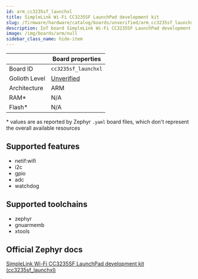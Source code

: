 ```yaml
---
id: arm_cc3235sf_launchxl
title: SimpleLink Wi-Fi CC3235SF LaunchPad development kit
slug: /firmware/hardware/catalog/boards/unverified/arm_cc3235sf_launchxl
description: IoT board SimpleLink Wi-Fi CC3235SF LaunchPad development kit, compatible with Golioth at unverified level.
image: /img/boards/arm/null
sidebar_class_name: hide-item
---
```


[//]: # (This is an auto-generated file, do not edit! Changes to it will be lost upon re-generation)



|                | Board properties     |
| -------------  | -------------------- |
| Board ID       | `cc3235sf_launchxl` |
| Golioth Level  | [Unverified](/firmware/hardware#unverified-boards) |
| Architecture   | ARM |
| RAM*           | N/A |
| Flash*         | N/A |

\* values are as reported by Zephyr `.yaml` board files, which don't represent the overall available resources



## Supported features

* netif:wifi
* i2c
* gpio
* adc
* watchdog

## Supported toolchains

* zephyr
* gnuarmemb
* xtools

## Official Zephyr docs

[SimpleLink Wi-Fi CC3235SF LaunchPad development kit (cc3235sf_launchxl)](https://docs.zephyrproject.org/3.6.0/boards/arm/cc3235sf_launchxl/doc/index.html)
